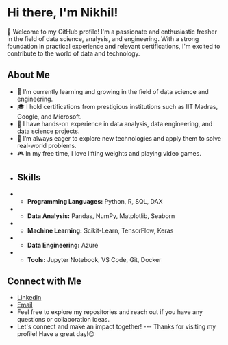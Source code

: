 # Hi there, I'm Nikhil! 
👋 Welcome to my GitHub profile! I'm a passionate and enthusiastic fresher in the field of data science, analysis, and engineering. 
With a strong foundation in practical experience and relevant certifications, I'm excited to contribute to the world of data and technology. 
## About Me 
- 🌱 I’m currently learning and growing in the field of data science and engineering. 
- 🎓 I hold certifications from prestigious institutions such as IIT Madras, Google, and Microsoft.
- 💼 I have hands-on experience in data analysis, data engineering, and data science projects.
- 🔭 I’m always eager to explore new technologies and apply them to solve real-world problems.
- 🎮 In my free time, I love lifting weights and playing video games.
- ## Skills
- - **Programming Languages:** Python, R, SQL, DAX
- - **Data Analysis:** Pandas, NumPy, Matplotlib, Seaborn
- - **Machine Learning:** Scikit-Learn, TensorFlow, Keras
- - **Data Engineering:** Azure
- - **Tools:** Jupyter Notebook, VS Code, Git, Docker
## Connect with Me 
- [LinkedIn](linkedin.com/in/nikhil-kushwaha95b372) 
- [Email](nikhilez1207@gmail.com)
- Feel free to explore my repositories and reach out if you have any questions or collaboration ideas.
- Let's connect and make an impact together! --- Thanks for visiting my profile! Have a great day!😊
